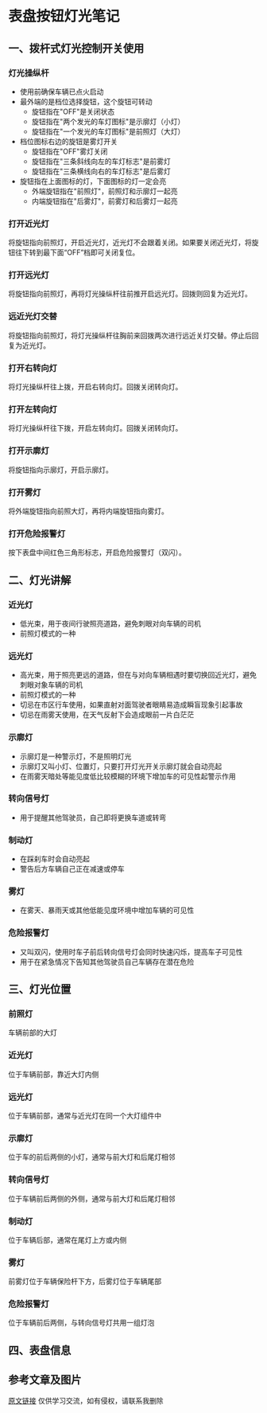# 表盘按钮灯光笔记
## 一、拨杆式灯光控制开关使用
### 灯光操纵杆
- 使用前确保车辆已点火启动
- 最外端的是档位选择旋钮，这个旋钮可转动
  - 旋钮指在"OFF"是关闭状态
  - 旋钮指在"两个发光的车灯图标"是示廓灯（小灯）
  - 旋钮指在"一个发光的车灯图标"是前照灯（大灯）
- 档位图标右边的旋钮是雾灯开关
  - 旋钮指在"OFF"雾灯关闭
  - 旋钮指在"三条斜线向左的车灯标志"是前雾灯
  - 旋钮指在"三条横线向右的车灯标志"是后雾灯
- 旋钮指在上面图标的灯，下面图标的灯一定会亮
  - 外端旋钮指在"前照灯"，前照灯和示廓灯一起亮
  - 内端旋钮指在"后雾灯"，前雾灯和后雾灯一起亮
### 打开近光灯
将旋钮指向前照灯，开启近光灯，近光灯不会跟着关闭。如果要关闭近光灯，将旋钮往下转到最下面“OFF”档即可关闭复位。
### 打开远光灯
将旋钮指向前照灯，再将灯光操纵杆往前推开启远光灯。回拨则回复为近光灯。
### 远近光灯交替
将旋钮指向前照灯，将灯光操纵杆往胸前来回拨两次进行远近关灯交替。停止后回复为近光灯。
### 打开右转向灯
将灯光操纵杆往上拨，开启右转向灯。回拨关闭转向灯。
### 打开左转向灯
将灯光操纵杆往下拨，开启左转向灯。回拨关闭转向灯。
### 打开示廓灯
将旋钮指向示廓灯，开启示廓灯。
### 打开雾灯
将外端旋钮指向前照大灯，再将内端旋钮指向雾灯。
### 打开危险报警灯
按下表盘中间红色三角形标志，开启危险报警灯（双闪）。


## 二、灯光讲解
### 近光灯
- 低光束，用于夜间行驶照亮道路，避免刺眼对向车辆的司机
- 前照灯模式的一种
### 远光灯
- 高光束，用于照亮更远的道路，但在与对向车辆相遇时要切换回近光灯，避免刺眼对象车辆的司机
- 前照灯模式的一种
- 切忌在市区行车使用，如果直射对面驾驶者眼睛易造成瞬盲现象引起事故
- 切忌在雨雾天使用，在天气反射下会造成眼前一片白茫茫
### 示廓灯
- 示廓灯是一种警示灯，不是照明灯光
- 示廓灯又叫小灯、位置灯，只要打开灯光开关示廓灯就会自动亮起
- 在雨雾天暗处等能见度低比较模糊的环境下增加车的可见性起警示作用
### 转向信号灯
- 用于提醒其他驾驶员，自己即将更换车道或转弯
### 制动灯
- 在踩刹车时会自动亮起
- 警告后方车辆自己正在减速或停车
### 雾灯
- 在雾天、暴雨天或其他低能见度环境中增加车辆的可见性
### 危险报警灯
- 又叫双闪，使用时车子前后转向信号灯会同时快速闪烁，提高车子可见性
- 用于在紧急情况下告知其他驾驶员自己车辆存在潜在危险

## 三、灯光位置
### 前照灯
车辆前部的大灯
### 近光灯
位于车辆前部，靠近大灯内侧
### 远光灯
位于车辆前部，通常与近光灯在同一个大灯组件中
### 示廓灯
位于车的前后两侧的小灯，通常与前大灯和后尾灯相邻
### 转向信号灯
位于车辆前后两侧的外侧，通常与前大灯和后尾灯相邻
### 制动灯
位于车辆后部，通常在尾灯上方或内侧
### 雾灯
前雾灯位于车辆保险杆下方，后雾灯位于车辆尾部
### 危险报警灯
位于车辆前后两侧，与转向信号灯共用一组灯泡

## 四、表盘信息

## 参考文章及图片
[原文链接](https://www.yoojia.com/wenda/775834.html?fromtype=top1)
仅供学习交流，如有侵权，请联系我删除


